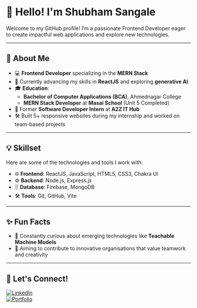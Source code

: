 # 👋 Hello! I'm Shubham Sangale  

Welcome to my GitHub profile! I’m a passionate Frontend Developer eager to create impactful web applications and explore new technologies.  

---

## 🌟 About Me  
- 💻 **Frontend Developer** specializing in the **MERN Stack**  
- 🚀 Currently advancing my skills in **ReactJS** and exploring **generative AI**  
- 🎓 **Education**:  
  - **Bachelor of Computer Applications (BCA)**, Ahmednagar College  
  - **MERN Stack Developer** at **Masai School** (Unit 5 Completed)  
- 🌟 Former **Software Developer Intern** at **A2Z IT Hub**  
- 🛠️ Built 5+ responsive websites during my internship and worked on team-based projects  

---

## 💡 Skillset  
Here are some of the technologies and tools I work with:  

- 🌐 **Frontend**: ReactJS, JavaScript, HTML5, CSS3, Chakra UI  
- ⚙️ **Backend**: Node.js, Express.js  
- 🗄️ **Database**: Firebase, MongoDB  
- 🛠️ **Tools**: Git, GitHub, Vite  

---

## ✨ Fun Facts  
- 🧠 Constantly curious about emerging technologies like **Teachable Machine Models**  
- 🎯 Aiming to contribute to innovative organisations that value teamwork and creativity  

---

## 🔗 Let's Connect!  
[![LinkedIn](https://img.shields.io/badge/LinkedIn-Connect-blue?style=for-the-badge&logo=linkedin)](https://linkedin.com/in/shubham-sangale)  
[![Portfolio](https://img.shields.io/badge/Portfolio-Visit-orange?style=for-the-badge&logo=firefox)](https://tranquil-kulfi-591dc2.netlify.app/)  

